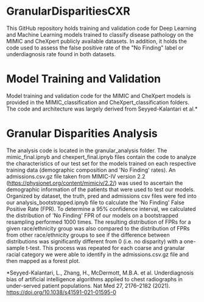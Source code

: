 # GranularDisparitiesCXR

This GitHub repository holds training and validation code for Deep Learning and Machine Learning models trained to classify disease pathology on the MIMIC and CheXpert publicly available datasets. In addition, it holds the code used to assess the false positive rate of the "No Finding" label or underdiagnosis rate found in both datasets. 

# Model Training and Validation
Model training and validation code for the MIMIC  and CheXpert models is provided in the MIMIC_classification and CheXpert_classification folders. The code and architecture was largely derived from Seyyed-Kalantari et al.* 

# Granular Disparities Analysis
The analysis code is located in the granular_analysis folder. The mimic_final.ipnyb and chexpert_final.ipnyb files contain the code to analyze the characteristics of our test set for the models trained on each respective training data (demographic composition and 'No Finding' rates). An admissions.csv.gz file taken from MIMIC-IV version 2.2 (https://physionet.org/content/mimiciv/2.2/) was used to ascertain the demographic information of the patients that were used to test our models. Organized by dataset, the truth, pred and admissions csv files were fed into our analysis_bootstrapped.ipnyb file to calculate the 'No Finding' False Positive Rate (FPR). To determine a 95% confidence interval, we calculated the distribution of 'No Finding' FPR of our models on a bootstrapped resampling performed 1000 times. The resulting distribution of FPRs for a given race/ethnicity group was also compared to the distribution of FPRs from other race/ethnicity groups to see if the difference between distributions was significantly different from 0 (i.e. no disparity) with a one-sample t-test. This process was repeated for each coarse and granular racial category we were able to identify in the admissions.csv.gz file and then mapped as a forest plot. 


*Seyyed-Kalantari, L., Zhang, H., McDermott, M.B.A. et al. Underdiagnosis bias of artificial intelligence algorithms applied to chest radiographs in under-served patient populations. Nat Med 27, 2176–2182 (2021). https://doi.org/10.1038/s41591-021-01595-0

